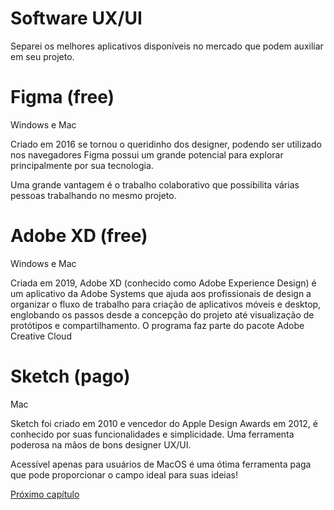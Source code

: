 # Software UX/UI

Separei os melhores aplicativos disponíveis no mercado que podem auxiliar em seu projeto.

# Figma (free) 
Windows e Mac

Criado em 2016 se tornou o queridinho dos designer, podendo ser utilizado nos navegadores Figma possui um grande potencial para explorar principalmente por sua tecnologia.

Uma grande vantagem é o trabalho colaborativo que possibilita várias pessoas trabalhando no mesmo projeto.

# Adobe XD (free)
Windows e Mac 

Criada em 2019, Adobe XD (conhecido como Adobe Experience Design) é um aplicativo da Adobe Systems que ajuda aos profissionais de design a organizar o fluxo de trabalho para criação de aplicativos móveis e desktop, englobando os passos desde a concepção do projeto até visualização de protótipos e compartilhamento. O programa faz parte do pacote Adobe Creative Cloud

# Sketch (pago)
Mac

Sketch foi criado em 2010 e vencedor do Apple Design Awards em 2012, é conhecido por suas funcionalidades e simplicidade. Uma ferramenta poderosa na mãos de bons designer UX/UI.

Acessível apenas para usuários de MacOS é uma ótima ferramenta paga que pode proporcionar o campo ideal para suas ideias!

[Próximo capítulo](../14%20Métricas%20de%20UX/Métricas%20de%20UX.md)